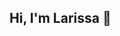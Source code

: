 ## Hi, I'm Larissa 👋

<!--
**Lari-crs/Lari-crs** is a ✨ _special_ ✨ repository because its `README.md` (this file) appears on your GitHub profile.

### Hobbies
- GYM ![Icone Halter](https://img.icons8.com/?size=35&id=122695&format=png&color=000000)
- Watch HGTV & Home and Health ![Ícone constructuction](https://img.icons8.com/?size=30&id=Yahzg0pYruGh&format=png&color=000000)
- Memes on Instagram ![Ícone instagram](https://img.icons8.com/?size=40&id=TEYr8ETaIfBJ&format=png&color=000000)

### About Me
- 🔭 I’m currently working on Refrigeração Dufrio
- 🌱 I’m currently learning Development and Data Analysis
- 🤔 I’m looking for help with learning more development and Data Analysis
- 😄 Pronouns: Her/She
- ⚡  Fun Fact: My dream its to have a Golden Retriver and he's name will be Eduardo

### Contact
   ![ícone linkedin](https://img.icons8.com/?size=39&id=108812&format=png&color=000000) How to reach me: larissa-rocha-9a6538119 

















 ## Hi there 👋

<!--
**Lari-crs/Lari-crs** is a ✨ _special_ ✨ repository because its `README.md` (this file) appears on your GitHub profile.

Here are some ideas to get you started:

- 🔭 I’m currently working on ...
- 🌱 I’m currently learning ...
- 👯 I’m looking to collaborate on ...
- 🤔 I’m looking for help with ...
- 💬 Ask me about ...
- 📫 How to reach me: ...
- 😄 Pronouns: ...
- ⚡ Fun fact: ...
-->
